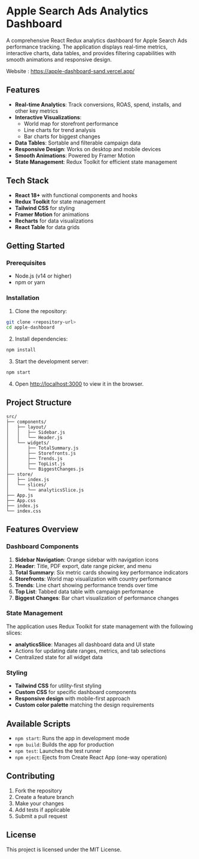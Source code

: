 # Apple Search Ads Analytics Dashboard

A comprehensive React Redux analytics dashboard for Apple Search Ads performance tracking. The application displays real-time metrics, interactive charts, data tables, and provides filtering capabilities with smooth animations and responsive design.

Website : https://apple-dashboard-sand.vercel.app/
## Features

- **Real-time Analytics**: Track conversions, ROAS, spend, installs, and other key metrics
- **Interactive Visualizations**: 
  - World map for storefront performance
  - Line charts for trend analysis
  - Bar charts for biggest changes
- **Data Tables**: Sortable and filterable campaign data
- **Responsive Design**: Works on desktop and mobile devices
- **Smooth Animations**: Powered by Framer Motion
- **State Management**: Redux Toolkit for efficient state management

## Tech Stack

- **React 18+** with functional components and hooks
- **Redux Toolkit** for state management
- **Tailwind CSS** for styling
- **Framer Motion** for animations
- **Recharts** for data visualizations
- **React Table** for data grids

## Getting Started

### Prerequisites

- Node.js (v14 or higher)
- npm or yarn

### Installation

1. Clone the repository:
```bash
git clone <repository-url>
cd apple-dashboard
```

2. Install dependencies:
```bash
npm install
```

3. Start the development server:
```bash
npm start
```

4. Open [http://localhost:3000](http://localhost:3000) to view it in the browser.
   

## Project Structure

```
src/
├── components/
│   ├── layout/
│   │   ├── Sidebar.js
│   │   └── Header.js
│   └── widgets/
│       ├── TotalSummary.js
│       ├── Storefronts.js
│       ├── Trends.js
│       ├── TopList.js
│       └── BiggestChanges.js
├── store/
│   ├── index.js
│   └── slices/
│       └── analyticsSlice.js
├── App.js
├── App.css
├── index.js
└── index.css
```

## Features Overview

### Dashboard Components

1. **Sidebar Navigation**: Orange sidebar with navigation icons
2. **Header**: Title, PDF export, date range picker, and menu
3. **Total Summary**: Six metric cards showing key performance indicators
4. **Storefronts**: World map visualization with country performance
5. **Trends**: Line chart showing performance trends over time
6. **Top List**: Tabbed data table with campaign performance
7. **Biggest Changes**: Bar chart visualization of performance changes

### State Management

The application uses Redux Toolkit for state management with the following slices:

- **analyticsSlice**: Manages all dashboard data and UI state
- Actions for updating date ranges, metrics, and tab selections
- Centralized state for all widget data

### Styling

- **Tailwind CSS** for utility-first styling
- **Custom CSS** for specific dashboard components
- **Responsive design** with mobile-first approach
- **Custom color palette** matching the design requirements

## Available Scripts

- `npm start`: Runs the app in development mode
- `npm build`: Builds the app for production
- `npm test`: Launches the test runner
- `npm eject`: Ejects from Create React App (one-way operation)

## Contributing

1. Fork the repository
2. Create a feature branch
3. Make your changes
4. Add tests if applicable
5. Submit a pull request

## License

This project is licensed under the MIT License.
